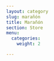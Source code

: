 ```yaml
---
layout: category
slug: marañón
title: Marañón
section: Store
menu:
  categories:
    weight: 2

---
```

